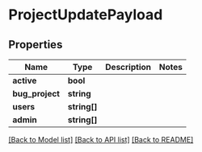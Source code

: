 # ProjectUpdatePayload

## Properties
Name | Type | Description | Notes
------------ | ------------- | ------------- | -------------
**active** | **bool** |  | 
**bug_project** | **string** |  | 
**users** | **string[]** |  | 
**admin** | **string[]** |  | 

[[Back to Model list]](../README.md#documentation-for-models) [[Back to API list]](../README.md#documentation-for-api-endpoints) [[Back to README]](../README.md)


